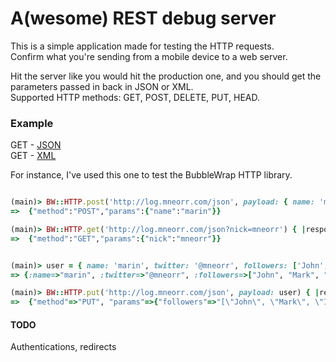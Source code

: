 # A(wesome) REST debug server

This is a simple application made for testing the HTTP requests. <br>
Confirm what you're sending from a mobile device to a web server.
<br>

Hit the server like you would hit the production one, and you should get the parameters passed in back in JSON or XML. <br>
Supported HTTP methods: GET, POST, DELETE, PUT, HEAD. 

### Example
GET - [JSON](http://log.mneorr.com/json?name=marin&surname=usalj&twitter=@mneorr&sample_array[]=one&sample_array[]=two&sample_array[]=three) <br>
GET - [XML](http://log.mneorr.com/xml?name=marin&surname=usalj&twitter=@mneorr&sample_array[]=one&sample_array[]=two&sample_array[]=three)


For instance, I've used this one to test the BubbleWrap HTTP library.

``` ruby

(main)> BW::HTTP.post('http://log.mneorr.com/json', payload: { name: 'marin'}) { |response| puts response.body.to_str }
=>  {"method":"POST","params":{"name":"marin"}}

(main)> BW::HTTP.get('http://log.mneorr.com/json?nick=mneorr') { |response| puts response.body.to_str }
=>  {"method":"GET","params":{"nick":"mneorr"}}


(main)> user = { name: 'marin', twitter: '@mneorr', followers: ['John', 'Mark', 'Ive'] }
=> {:name=>"marin", :twitter=>"@mneorr", :followers=>["John", "Mark", "Ive"]}

(main)> BW::HTTP.put('http://log.mneorr.com/json', payload: user) { |response| puts BW::JSON.parse(response.body) }
=>  {"method"=>"PUT", "params"=>{"followers"=>"[\"John\", \"Mark\", \"Ive\"]", "name"=>"marin", "twitter"=>"@mneorr"}}

```


#### TODO

Authentications, redirects
